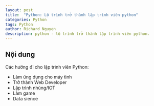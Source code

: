 ```yaml
---
layout: post
title:  "Python: Lộ trình trở thành lập trình viên python"
categories: Python
tags: Python
author: Richard Nguyen
description: python - lộ trình trở thành lập trình viên python.
---
```


## Nội dung

Các hướng đi cho lập trình viên Python:

* Làm ứng dụng cho máy tình
* Trở thành Web Developer
* Lập trình nhúng/IOT
* Làm game
* Data sience


